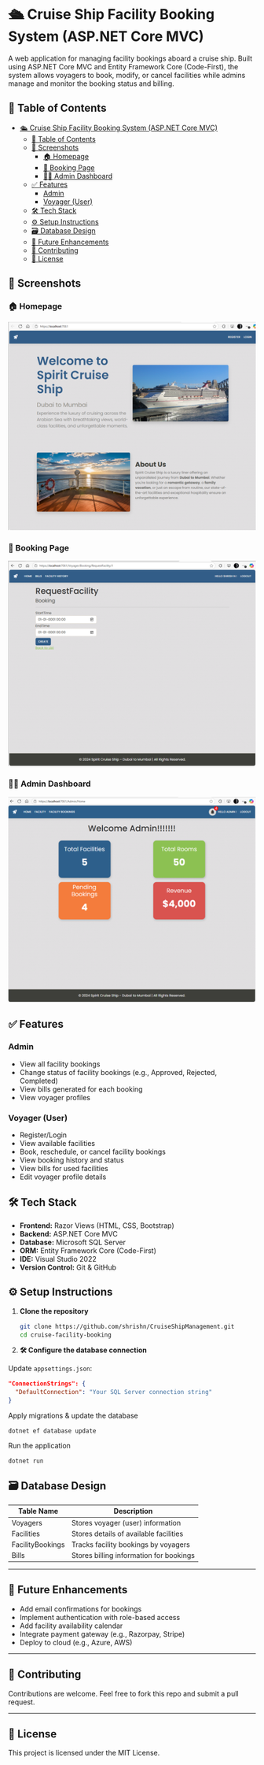 # 🛳️ Cruise Ship Facility Booking System (ASP.NET Core MVC)

A web application for managing facility bookings aboard a cruise ship. Built using ASP.NET Core MVC and Entity Framework Core (Code-First), the system allows voyagers to book, modify, or cancel facilities while admins manage and monitor the booking status and billing.



## 📌 Table of Contents

- [🛳️ Cruise Ship Facility Booking System (ASP.NET Core MVC)](#️-cruise-ship-facility-booking-system-aspnet-core-mvc)
  - [📌 Table of Contents](#-table-of-contents)
  - [📸 Screenshots](#-screenshots)
    - [🏠 Homepage](#-homepage)
    - [📅 Booking Page](#-booking-page)
    - [🧑‍💼 Admin Dashboard](#-admin-dashboard)
  - [✅ Features](#-features)
    - [Admin](#admin)
    - [Voyager (User)](#voyager-user)
  - [🛠 Tech Stack](#-tech-stack)
  - [⚙️ Setup Instructions](#️-setup-instructions)
  - [🗃 Database Design](#-database-design)
  - [🌱 Future Enhancements](#-future-enhancements)
  - [🤝 Contributing](#-contributing)
  - [📄 License](#-license)



## 📸 Screenshots

### 🏠 Homepage
![Homepage](Latest\Screenshots\HomePage.png)

### 📅 Booking Page
![Booking Page](Latest/Screenshots/User-Booking.png)

### 🧑‍💼 Admin Dashboard
![Admin Panel](Latest/Screenshots/Admin-Dashboard.png)




## ✅ Features

### Admin
- View all facility bookings
- Change status of facility bookings (e.g., Approved, Rejected, Completed)
- View bills generated for each booking
- View voyager profiles

### Voyager (User)
- Register/Login
- View available facilities
- Book, reschedule, or cancel facility bookings
- View booking history and status
- View bills for used facilities
- Edit voyager profile details


## 🛠 Tech Stack

- **Frontend:** Razor Views (HTML, CSS, Bootstrap)
- **Backend:** ASP.NET Core MVC
- **Database:** Microsoft SQL Server
- **ORM:** Entity Framework Core (Code-First)
- **IDE:** Visual Studio 2022
- **Version Control:** Git & GitHub



## ⚙️ Setup Instructions

1. **Clone the repository**
   ```bash
   git clone https://github.com/shrishn/CruiseShipManagement.git
   cd cruise-facility-booking   
1. **🛠️ Configure the database connection**

Update `appsettings.json`:

```json
"ConnectionStrings": {
  "DefaultConnection": "Your SQL Server connection string"
} 
```

Apply migrations & update the database
```
dotnet ef database update
```
Run the application
```
dotnet run
```

## 🗃 Database Design

| Table Name        | Description                              |
|-------------------|------------------------------------------|
| Voyagers          | Stores voyager (user) information        |
| Facilities        | Stores details of available facilities   |
| FacilityBookings  | Tracks facility bookings by voyagers     |
| Bills             | Stores billing information for bookings  |

---

## 🌱 Future Enhancements

- Add email confirmations for bookings
- Implement authentication with role-based access
- Add facility availability calendar
- Integrate payment gateway (e.g., Razorpay, Stripe)
- Deploy to cloud (e.g., Azure, AWS)

---

## 🤝 Contributing

Contributions are welcome. Feel free to fork this repo and submit a pull request.

---

## 📄 License

This project is licensed under the MIT License.
